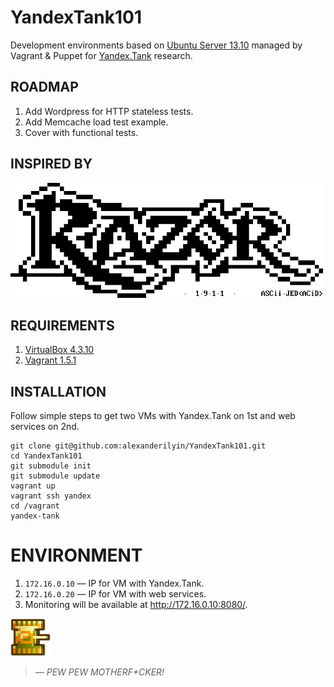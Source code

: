 YandexTank101
=============

Development environments based on [Ubuntu Server 13.10](http://releases.ubuntu.com/13.10/) managed by Vagrant & Puppet for [Yandex.Tank](http://api.yandex.ru/tank/) research.

ROADMAP
-------

1. Add Wordpress for HTTP stateless tests.
2. Add Memcache load test example.
3. Cover with functional tests.

INSPIRED BY
-----------

![RAZOR 1911](https://raw.githubusercontent.com/alexanderilyin/YandexTank101/master/images/razor1911.png)

REQUIREMENTS
------------

1. [VirtualBox 4.3.10](https://www.virtualbox.org)
2. [Vagrant 1.5.1](http://www.vagrantup.com)

INSTALLATION
------------

Follow simple steps to get two VMs with Yandex.Tank on 1st and web services on 2nd.

```
git clone git@github.com:alexanderilyin/YandexTank101.git
cd YandexTank101
git submodule init
git submodule update
vagrant up
vagrant ssh yandex
cd /vagrant
yandex-tank
```

ENVIRONMENT
===========

1. `172.16.0.10` — IP for VM with Yandex.Tank.
2. `172.16.0.20` — IP for VM with web services.
3. Monitoring will be available at http://172.16.0.10:8080/.

![Battle City Yellow Tank](https://raw.githubusercontent.com/alexanderilyin/YandexTank101/master/images/tank_yellow.png)

> _— PEW PEW MOTHERF*CKER!_
